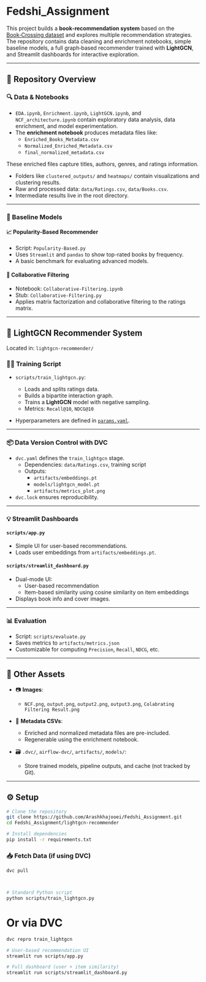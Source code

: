 # Fedshi_Assignment

This project builds a **book‑recommendation system** based on the [Book‑Crossing dataset](https://www2.informatik.uni-freiburg.de/~cziegler/BX/) and explores multiple recommendation strategies. The repository contains data cleaning and enrichment notebooks, simple baseline models, a full graph‑based recommender trained with **LightGCN**, and Streamlit dashboards for interactive exploration.

---

## 📁 Repository Overview

### 🔍 Data & Notebooks

- `EDA.ipynb`, `Enrichment.ipynb`, `LightGCN.ipynb`, and `NCF_architecture.ipynb` contain exploratory data analysis, data enrichment, and model experimentation.
- The **enrichment notebook** produces metadata files like:
  - `Enriched_Books_Metadata.csv`
  - `Normalized_Enriched_Metadata.csv`
  - `final_normalized_metadata.csv`

These enriched files capture titles, authors, genres, and ratings information.

- Folders like `clustered_outputs/` and `heatmaps/` contain visualizations and clustering results.
- Raw and processed data: `data/Ratings.csv`, `data/Books.csv`.
- Intermediate results live in the root directory.

---

### 🔸 Baseline Models

#### 📈 Popularity-Based Recommender
- Script: `Popularity-Based.py`
- Uses `Streamlit` and `pandas` to show top-rated books by frequency.
- A basic benchmark for evaluating advanced models.

#### 🤝 Collaborative Filtering
- Notebook: `Collaborative-Filtering.ipynb`
- Stub: `Collaborative-Filtering.py`
- Applies matrix factorization and collaborative filtering to the ratings matrix.

---

## 🔗 LightGCN Recommender System

Located in: `lightgcn-recommender/`

### 🏋️‍♂️ Training Script
- `scripts/train_lightgcn.py`:
  - Loads and splits ratings data.
  - Builds a bipartite interaction graph.
  - Trains a **LightGCN** model with negative sampling.
  - Metrics: `Recall@10`, `NDCG@10`

- Hyperparameters are defined in [`params.yaml`](lightgcn-recommender/params.yaml).

---

### 📦 Data Version Control with DVC
- `dvc.yaml` defines the `train_lightgcn` stage.
  - Dependencies: `data/Ratings.csv`, training script
  - Outputs:
    - `artifacts/embeddings.pt`
    - `models/lightgcn_model.pt`
    - `artifacts/metrics_plot.png`
- `dvc.lock` ensures reproducibility.

---

### 💡 Streamlit Dashboards

#### `scripts/app.py`
- Simple UI for user-based recommendations.
- Loads user embeddings from `artifacts/embeddings.pt`.

#### `scripts/streamlit_dashboard.py`
- Dual-mode UI:
  - User-based recommendation
  - Item-based similarity using cosine similarity on item embeddings
- Displays book info and cover images.

---

### 📊 Evaluation
- Script: `scripts/evaluate.py`
- Saves metrics to `artifacts/metrics.json`
- Customizable for computing `Precision`, `Recall`, `NDCG`, etc.

---

## 🧰 Other Assets

- 📷 **Images**:
  - `NCF.png`, `output.png`, `output2.png`, `output3.png`, `Colabrating Filtering Result.png`

- 📄 **Metadata CSVs**:
  - Enriched and normalized metadata files are pre-included.
  - Regenerable using the enrichment notebook.

- 🗃️ `.dvc/`, `airflow-dvc/`, `artifacts/`, `models/`:
  - Store trained models, pipeline outputs, and cache (not tracked by Git).

---

## ⚙️ Setup

```bash
# Clone the repository
git clone https://github.com/Arashkhajooei/Fedshi_Assignment.git
cd Fedshi_Assignment/lightgcn-recommender

# Install dependencies
pip install -r requirements.txt
```

### 📥 Fetch Data (if using DVC)

```bash
dvc pull



# Standard Python script
python scripts/train_lightgcn.py
```
# Or via DVC
```bash
dvc repro train_lightgcn

# User-based recommendation UI
streamlit run scripts/app.py

# Full dashboard (user + item similarity)
streamlit run scripts/streamlit_dashboard.py
```
